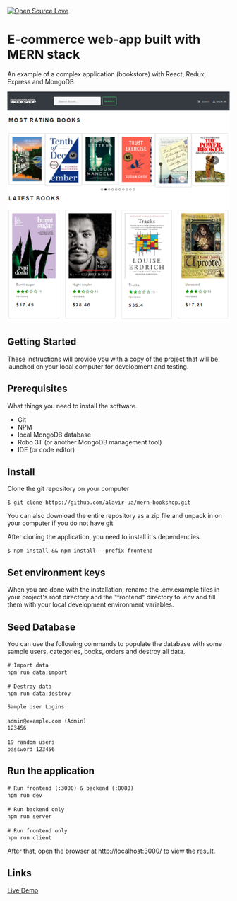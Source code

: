 [![Open Source Love](https://badges.frapsoft.com/os/v1/open-source.svg?v=103)](https://github.com/ellerbrock/open-source-badges/)

# E-commerce web-app built with MERN stack
 
An example of a complex application (bookstore) with React, Redux, Express and MongoDB

![Screenshot](screenshot.png)

## Getting Started
These instructions will provide you with a copy of the project that will be launched on your local computer for development and testing.

## Prerequisites
What things you need to install the software.

- Git
- NPM
- local MongoDB database
- Robo 3T (or another MongoDB management tool)
- IDE (or code editor)


## Install
Clone the git repository on your computer
```
$ git clone https://github.com/alavir-ua/mern-bookshop.git
```
You can also download the entire repository as a zip file and unpack in on your computer if you do not have git

After cloning the application, you need to install it's dependencies.
```
$ npm install && npm install --prefix frontend 
```

## Set environment keys
When you are done with the installation, rename the .env.example files in your project's root directory and the "frontend" directory to .env and fill them with your local development environment variables.

## Seed Database

You can use the following commands to populate the database with some sample users, categories, books, orders and
 destroy all data.

```
# Import data
npm run data:import

# Destroy data
npm run data:destroy
```

```
Sample User Logins

admin@example.com (Admin)
123456

19 random users
password 123456
```

## Run the application
```
# Run frontend (:3000) & backend (:8080)
npm run dev

# Run backend only
npm run server

# Run frontend only
npm run client
```

After that, open the browser at http://localhost:3000/ to view the result.

## Links
[Live Demo](https://mern-bookshop.vercel.app/)
